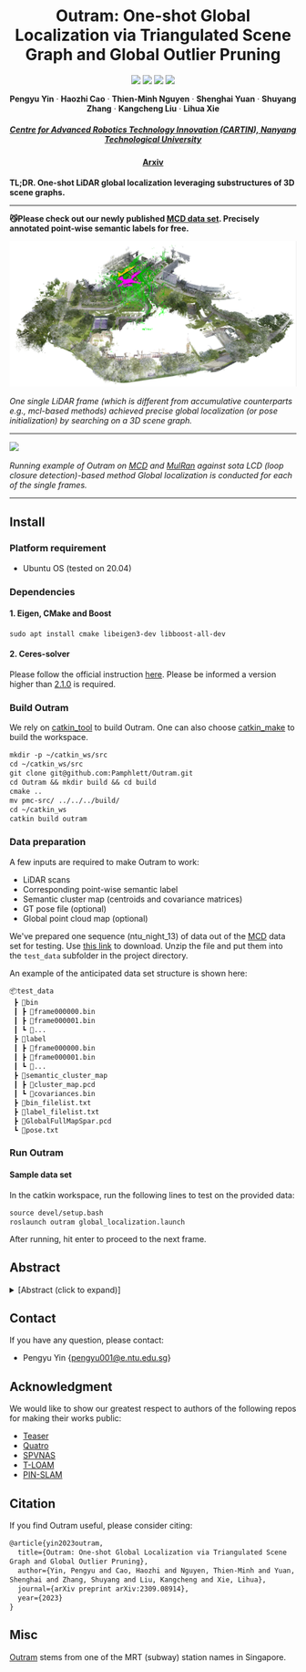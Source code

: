 <p align="center">

  <h1 align="center">Outram: One-shot Global Localization via Triangulated Scene Graph and Global Outlier Pruning</h1>

  <p align="center">
    <a href="https://github.com/Pamphlett/Outram?tab=readme-ov-file#run-outram"><img src="https://img.shields.io/badge/-c++-blue?logo=c%2B%2B&style=flat-square" /></a>
    <a href="https://github.com/Pamphlett/Outram?tab=readme-ov-file#install"><img src="https://img.shields.io/badge/Linux-FCC624?logo=linux&logoColor=black" /></a>
    <a href="https://arxiv.org/pdf/2309.08914.pdf"><img src="https://img.shields.io/badge/Paper-pdf-<COLOR>.svg?style=flat-square" /></a>
    <a href="https://lbesson.mit-license.org/"><img src="https://img.shields.io/badge/License-Apache 2.0-red.svg?style=flat-square" /></a>
  </p>
  
  <p align="center">
    <strong>Pengyu Yin</strong>
    ·
    <strong>Haozhi Cao</strong>
    ·
    <strong>Thien-Minh Nguyen</strong>
    ·
    <strong>Shenghai Yuan</strong>
    ·
    <strong>Shuyang Zhang</strong>
    ·
    <strong>Kangcheng Liu</strong>
    ·
    <strong>Lihua Xie</strong>
    
  </p>
  <h5 align="center"><a href = "https://www.ntu.edu.sg/cartin"><strong>Centre for Advanced Robotics Technology Innovation (CARTIN), Nanyang Technological University</strong></a></h5>
  <h4 align="center"><a href="https://arxiv.org/pdf/2309.08914.pdf">Arxiv</a></h4>
  <div align="center"></div>
</p>

**TL;DR. One-shot LiDAR global localization leveraging substructures of 3D scene graphs.**

---

**:smirk_cat:Please check out our newly published [MCD data set](https://mcdviral.github.io/). Precisely annotated point-wise semantic labels for free.**

![](./static/outram_teaser.png)

*One single LiDAR frame (which is different from accumulative counterparts e.g., mcl-based methods) achieved precise global localization (or pose initialization) by searching on a 3D scene graph.*

---

![](./static/ICRA24_1108_VI_i.gif)

*Running example of Outram on [MCD](https://mcdviral.github.io/) and [MulRan](https://sites.google.com/view/mulran-pr/dataset) against sota LCD (loop closure detection)-based method Global localization is conducted for each of the single frames.* 

---

## Install

### Platform requirement
* Ubuntu OS (tested on 20.04)

### Dependencies

#### 1. Eigen, CMake and Boost
```
sudo apt install cmake libeigen3-dev libboost-all-dev
```

#### 2. Ceres-solver
Please follow the official instruction [here](http://ceres-solver.org/installation.html). Please be informed a version higher than [2.1.0](https://github.com/ceres-solver/ceres-solver/releases/tag/2.1.0) is required.

### Build Outram
We rely on [catkin_tool](https://catkin-tools.readthedocs.io/en/latest/) to build Outram. One can also choose [catkin_make](https://wiki.ros.org/catkin/commands/catkin_make) to build the workspace.
```
mkdir -p ~/catkin_ws/src
cd ~/catkin_ws/src
git clone git@github.com:Pamphlett/Outram.git
cd Outram && mkdir build && cd build
cmake ..
mv pmc-src/ ../../../build/
cd ~/catkin_ws
catkin build outram
``` 

### Data preparation
A few inputs are required to make Outram to work:
* LiDAR scans
* Corresponding point-wise semantic label
* Semantic cluster map (centroids and covariance matrices)
* GT pose file (optional)
* Global point cloud map (optional)

We've prepared one sequence (ntu_night_13) of data out of the [MCD](https://mcdviral.github.io/) data set for testing. Use [this link](https://drive.google.com/file/d/1lDZZvgV0ZGQkLYVSw7MfgM2eFwg_ico-/view?usp=drive_link) to download. Unzip the file and put them into the ```test_data``` subfolder in the project directory. 

An example of the anticipated data set structure is shown here:

```
📦test_data
 ┣ 📂bin
 ┃ ┣ 📜frame000000.bin
 ┃ ┣ 📜frame000001.bin
 ┃ ┗ 📜...
 ┣ 📂label
 ┃ ┣ 📜frame000000.bin
 ┃ ┣ 📜frame000001.bin
 ┃ ┗ 📜...
 ┣ 📂semantic_cluster_map
 ┃ ┣ 📜cluster_map.pcd
 ┃ ┗ 📜covariances.bin
 ┣ 📜bin_filelist.txt
 ┣ 📜label_filelist.txt
 ┣ 📜GlobalFullMapSpar.pcd
 ┗ 📜pose.txt
```

### Run Outram

#### Sample data set

In the catkin workspace, run the following lines to test on the provided data:

```
source devel/setup.bash
roslaunch outram global_localization.launch
```

After running, hit enter to proceed to the next frame.

<!-- #### Other/self-collected data set -->

## Abstract

<details>
  <summary>[Abstract (click to expand)]</summary>
One-shot LiDAR localization refers to the ability to estimate the robot pose from one single point cloud, which yields significant advantages in initialization and relocalization processes. 
In the point cloud domain, the topic has been extensively studied as a global descriptor retrieval (i.e., loop closure detection) and pose refinement (i.e., point cloud registration) problem both in isolation or combined. However, few have explicitly considered the relationship between candidate retrieval and correspondence generation in pose estimation, leaving them brittle to substructure ambiguities. 
To this end, we propose a hierarchical one-shot localization algorithm called Outram that leverages substructures of 3D scene graphs for locally consistent correspondence searching and global substructure-wise outlier pruning. Such a hierarchical process couples the feature retrieval and the correspondence extraction to resolve the substructure ambiguities by conducting a local-to-global consistency refinement. We demonstrate the capability of Outram in a variety of scenarios in multiple large-scale outdoor datasets.
</details>

## Contact
If you have any question, please contact:

- Pengyu Yin {[pengyu001@e.ntu.edu.sg]()}

## Acknowledgment
We would like to show our greatest respect to authors of the following repos for making their works public:
* [Teaser](https://github.com/MIT-SPARK/TEASER-plusplus) 
* [Quatro](https://github.com/url-kaist/Quatro)
* [SPVNAS](https://github.com/mit-han-lab/spvnas)
* [T-LOAM](https://github.com/zpw6106/tloam)
* [PIN-SLAM](https://github.com/PRBonn/PIN_SLAM)

## Citation
If you find Outram useful, please consider citing:
```
@article{yin2023outram,
  title={Outram: One-shot Global Localization via Triangulated Scene Graph and Global Outlier Pruning},
  author={Yin, Pengyu and Cao, Haozhi and Nguyen, Thien-Minh and Yuan, Shenghai and Zhang, Shuyang and Liu, Kangcheng and Xie, Lihua},
  journal={arXiv preprint arXiv:2309.08914},
  year={2023}
}
```

## Misc
[Outram](https://en.wikipedia.org/wiki/Outram_Park_MRT_station) stems from one of the MRT (subway) station names in Singapore.